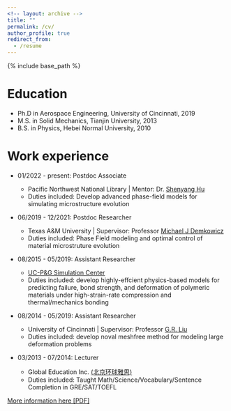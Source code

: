 ```yaml
---
<!-- layout: archive -->
title: ""
permalink: /cv/
author_profile: true
redirect_from:
  - /resume
---
```


{% include base_path %}

Education
======
* Ph.D in Aerospace Engineering, University of Cincinnati, 2019
* M.S. in Solid Mechanics, Tianjin University, 2013
* B.S. in Physics, Hebei Normal University, 2010

Work experience
======
* 01/2022 - present: Postdoc Associate
  * Pacific Northwest National Library \| Mentor: Dr. [Shenyang Hu](https://scholar.google.com/citations?user=_lq5saoAAAAJ&hl=en)
  * Duties included: Develop advanced phase-field models for simulating microstructure evolution

* 06/2019 - 12/2021: Postdoc Researcher
  * Texas A&M University \| Supervisor: Professor [Michael J Demkowicz](https://demkowicz.tamu.edu/people/michael-j-demkowicz/)
  * Duties included: Phase Field modeling and optimal control of material microstruture evolution

* 08/2015 - 05/2019: Assistant Researcher
  * [UC-P&G Simulation Center](https://ceas.uc.edu/research/centers-labs/uc-simulation-center/mission.html)
  * Duties included: develop highly-effcient physics-based models for predicting failure, bond strength, and deformation of polymeric materials under high-strain-rate compression and thermal/mechanics bonding
  
* 08/2014 - 05/2019: Assistant Researcher
  * University of Cincinnati \| Supervisor: Professor [G.R. Liu](http://www.ase.uc.edu/~liugr/people.html)
  * Duties included: develop noval meshfree method for modeling large deformation problems
  
* 03/2013 - 07/2014: Lecturer
  * Global Education Inc.  [(北京环球雅思)](http://www.gedu.org/)
  * Duties included: Taught Math/Science/Vocabulary/Sentence Completion in GRE/SAT/TOEFL

[More information here [PDF]](http://maozirui.github.io/files/ziruimao_cv.pdf)

<!-- <embed src="http://lantaoyu.com/files/lantaoyu_cv.pdf" width="650" height="1800" type='application/pdf'> -->
